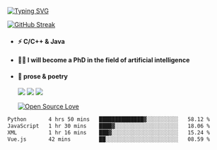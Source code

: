 [![Typing SVG](https://readme-typing-svg.herokuapp.com?font=Permanent+Marker&size=33&color=64B9F7&center=true&vCenter=true&lines=Good+morning!+)](https://git.io/typing-svg)
 
  

[![GitHub Streak](http://github-readme-streak-stats.herokuapp.com?user=xun-girl&theme=tokyonight_duo&hide_border=false&date_format=M%20j%5B%2C%20Y%5D)](https://git.io/streak-stats)




- #### ⚡  C/C++ & Java
- #### 🧑‍🎓  I will become a PhD in the field of artificial intelligence
- #### 📕  prose & poetry
  
  ![](https://img.shields.io/badge/python-3.9-orange?style=for-the—badge&logo=python&logoColor=orange)
  ![](https://img.shields.io/badge/C++-20-pink?style=for-the—badge&logo=C&logoColor=pink)
  ![](https://img.shields.io/badge/java-17-red?style=for-the—badge&logo=java&logoColor=red)
  
  [![Open Source Love](https://badges.frapsoft.com/os/v2/open-source.svg?v=103)](https://github.com/ellerbrock/open-source-badge/)    
  
 




<!--START_SECTION:waka-->

```txt
Python       4 hrs 50 mins   ██████████████▓░░░░░░░░░░   58.12 %
JavaScript   1 hr 30 mins    ████▓░░░░░░░░░░░░░░░░░░░░   18.06 %
XML          1 hr 16 mins    ███▓░░░░░░░░░░░░░░░░░░░░░   15.24 %
Vue.js       42 mins         ██░░░░░░░░░░░░░░░░░░░░░░░   08.59 %
```

<!--END_SECTION:waka-->

  

 
 
 
